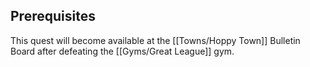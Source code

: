 ## Prerequisites

This quest will become available at the [[Towns/Hoppy Town]] Bulletin Board after defeating the [[Gyms/Great League]] gym.